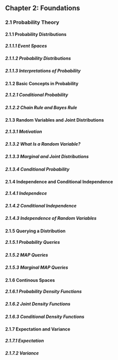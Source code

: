 ## Chapter 2: Foundations

### 2.1 Probability Theory

#### 2.1.1 Probability Distributions
##### 2.1.1.1 Event Spaces
##### 2.1.1.2 Probability Distributions
##### 2.1.1.3 Interpretations of Probability

#### 2.1.2 Basic Concepts in Probability
##### 2.1.2.1 Conditional Probability
##### 2.1.2.2 Chain Rule and Bayes Rule

#### 2.1.3 Random Variables and Joint Distributions
##### 2.1.3.1 Motivation
##### 2.1.3.2 What Is a Random Variable?
##### 2.1.3.3 Marginal and Joint Distributions
##### 2.1.3.4 Conditional Probability

#### 2.1.4 Independence and Conditional Independence
##### 2.1.4.1 Independece
##### 2.1.4.2 Conditional Independence
##### 2.1.4.3 Independence of Random Variables

#### 2.1.5 Querying a Distribution
##### 2.1.5.1 Probability Queries
##### 2.1.5.2 MAP Queries
##### 2.1.5.3 Marginal MAP Queries

#### 2.1.6 Continous Spaces
##### 2.1.6.1 Probability Density Functions
##### 2.1.6.2 Joint Density Functions
##### 2.1.6.3 Conditional Density Functions

#### 2.1.7 Expectation and Variance
##### 2.1.7.1 Expectation
##### 2.1.7.2 Variance
